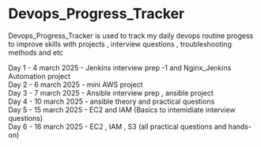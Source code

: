 # Devops_Progress_Tracker
Devops_Progress_Tracker is used to track my daily devops routine progess to improve skills with projects , interview questions , troubleshooting methods and etc

Day 1 - 4 march 2025 - Jenkins interview prep -1 and Nginx_Jenkins Automation project  
Day 2 - 6 march 2025 - mini AWS project  
Day 3 - 7 march 2025 - Ansible interview prep , ansible project  
Day 4 - 10 march 2025 - ansible theory and practical questions  
Day 5 - 15 march 2025 - EC2 and IAM (Basics to intemidiate interview questions)  
Day 6 - 16 march 2025 - EC2 , IAM , S3 (all practical questions and hands-on)
